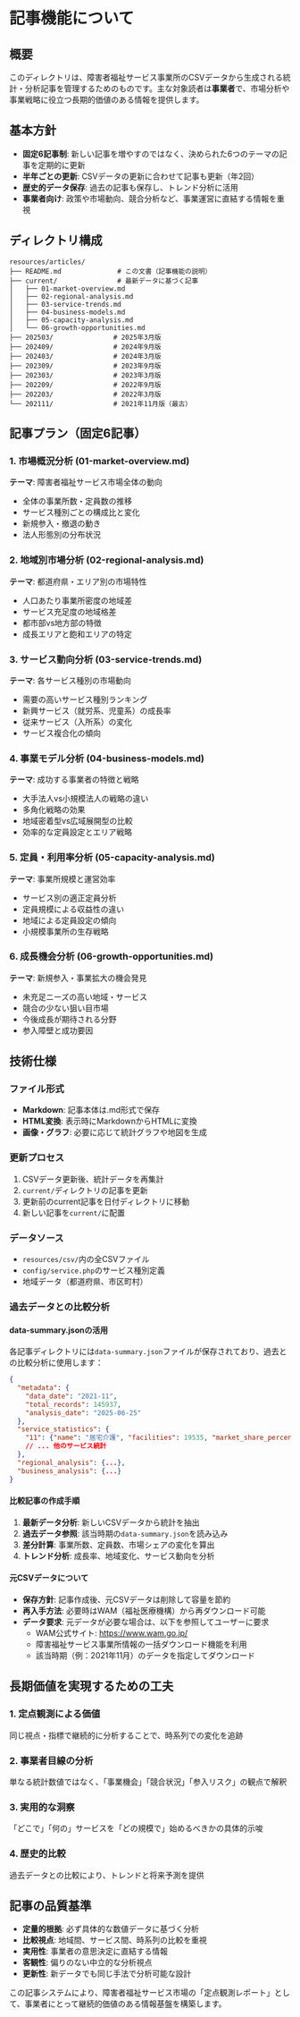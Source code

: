 # 記事機能について

## 概要

このディレクトリは、障害者福祉サービス事業所のCSVデータから生成される統計・分析記事を管理するためのものです。主な対象読者は**事業者**で、市場分析や事業戦略に役立つ長期的価値のある情報を提供します。

## 基本方針

- **固定6記事制**: 新しい記事を増やすのではなく、決められた6つのテーマの記事を定期的に更新
- **半年ごとの更新**: CSVデータの更新に合わせて記事も更新（年2回）
- **歴史的データ保存**: 過去の記事も保存し、トレンド分析に活用
- **事業者向け**: 政策や市場動向、競合分析など、事業運営に直結する情報を重視

## ディレクトリ構成

```
resources/articles/
├── README.md              # この文書（記事機能の説明）
├── current/               # 最新データに基づく記事
│   ├── 01-market-overview.md
│   ├── 02-regional-analysis.md  
│   ├── 03-service-trends.md
│   ├── 04-business-models.md
│   ├── 05-capacity-analysis.md
│   └── 06-growth-opportunities.md
├── 202503/               # 2025年3月版
├── 202409/               # 2024年9月版  
├── 202403/               # 2024年3月版
├── 202309/               # 2023年9月版
├── 202303/               # 2023年3月版
├── 202209/               # 2022年9月版
├── 202203/               # 2022年3月版
└── 202111/               # 2021年11月版（最古）
```

## 記事プラン（固定6記事）

### 1. 市場概況分析 (01-market-overview.md)
**テーマ**: 障害者福祉サービス市場全体の動向
- 全体の事業所数・定員数の推移
- サービス種別ごとの構成比と変化
- 新規参入・撤退の動き
- 法人形態別の分布状況

### 2. 地域別市場分析 (02-regional-analysis.md)
**テーマ**: 都道府県・エリア別の市場特性
- 人口あたり事業所密度の地域差
- サービス充足度の地域格差
- 都市部vs地方部の特徴
- 成長エリアと飽和エリアの特定

### 3. サービス動向分析 (03-service-trends.md)
**テーマ**: 各サービス種別の市場動向
- 需要の高いサービス種別ランキング
- 新興サービス（就労系、児童系）の成長率
- 従来サービス（入所系）の変化
- サービス複合化の傾向

### 4. 事業モデル分析 (04-business-models.md)
**テーマ**: 成功する事業者の特徴と戦略
- 大手法人vs小規模法人の戦略の違い
- 多角化戦略の効果
- 地域密着型vs広域展開型の比較
- 効率的な定員設定とエリア戦略

### 5. 定員・利用率分析 (05-capacity-analysis.md)
**テーマ**: 事業所規模と運営効率
- サービス別の適正定員分析
- 定員規模による収益性の違い
- 地域による定員設定の傾向
- 小規模事業所の生存戦略

### 6. 成長機会分析 (06-growth-opportunities.md)
**テーマ**: 新規参入・事業拡大の機会発見
- 未充足ニーズの高い地域・サービス
- 競合の少ない狙い目市場
- 今後成長が期待される分野
- 参入障壁と成功要因

## 技術仕様

### ファイル形式
- **Markdown**: 記事本体は.md形式で保存
- **HTML変換**: 表示時にMarkdownからHTMLに変換
- **画像・グラフ**: 必要に応じて統計グラフや地図を生成

### 更新プロセス
1. CSVデータ更新後、統計データを再集計
2. `current/`ディレクトリの記事を更新
3. 更新前のcurrent記事を日付ディレクトリに移動
4. 新しい記事を`current/`に配置

### データソース
- `resources/csv/`内の全CSVファイル
- `config/service.php`のサービス種別定義
- 地域データ（都道府県、市区町村）

### 過去データとの比較分析

#### data-summary.jsonの活用
各記事ディレクトリには`data-summary.json`ファイルが保存されており、過去との比較分析に使用します：

```json
{
  "metadata": {
    "data_date": "2021-11",
    "total_records": 145937,
    "analysis_date": "2025-06-25"
  },
  "service_statistics": {
    "11": {"name": "居宅介護", "facilities": 19535, "market_share_percent": 13.4},
    // ... 他のサービス統計
  },
  "regional_analysis": {...},
  "business_analysis": {...}
}
```

#### 比較記事の作成手順
1. **最新データ分析**: 新しいCSVデータから統計を抽出
2. **過去データ参照**: 該当時期の`data-summary.json`を読み込み
3. **差分計算**: 事業所数、定員数、市場シェアの変化を算出
4. **トレンド分析**: 成長率、地域変化、サービス動向を分析

#### 元CSVデータについて
- **保存方針**: 記事作成後、元CSVデータは削除して容量を節約
- **再入手方法**: 必要時はWAM（福祉医療機構）から再ダウンロード可能
- **データ要求**: 元データが必要な場合は、以下を参照してユーザーに要求
  - WAM公式サイト: https://www.wam.go.jp/
  - 障害福祉サービス事業所情報の一括ダウンロード機能を利用
  - 該当時期（例：2021年11月）のデータを指定してダウンロード

## 長期価値を実現するための工夫

### 1. 定点観測による価値
同じ視点・指標で継続的に分析することで、時系列での変化を追跡

### 2. 事業者目線の分析
単なる統計数値ではなく、「事業機会」「競合状況」「参入リスク」の観点で解釈

### 3. 実用的な洞察
「どこで」「何の」サービスを「どの規模で」始めるべきかの具体的示唆

### 4. 歴史的比較
過去データとの比較により、トレンドと将来予測を提供

## 記事の品質基準

- **定量的根拠**: 必ず具体的な数値データに基づく分析
- **比較視点**: 地域間、サービス間、時系列の比較を重視
- **実用性**: 事業者の意思決定に直結する情報
- **客観性**: 偏りのない中立的な分析視点
- **更新性**: 新データでも同じ手法で分析可能な設計

この記事システムにより、障害者福祉サービス市場の「定点観測レポート」として、事業者にとって継続的価値のある情報基盤を構築します。